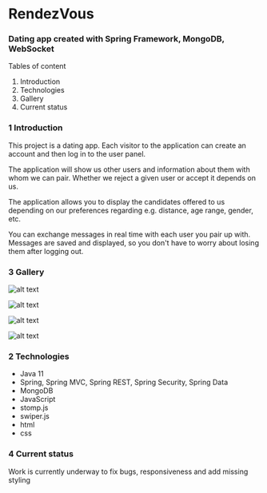 # RendezVous

### Dating app created with Spring Framework, MongoDB, WebSocket

Tables of content
1. Introduction
2. Technologies
3. Gallery
4. Current status

### 1 Introduction

This project is a dating app. Each visitor to the application can create an account and then log in to the user panel.

The application will show us other users and information about them with whom we can pair. Whether we reject a given user or accept it depends on us.

The application allows you to display the candidates offered to us depending on our preferences regarding e.g. distance, age range, gender, etc.

You can exchange messages in real time with each user you pair up with. Messages are saved and displayed, so you don't have to worry about losing them after logging out.

### 3 Gallery

![alt text](https://github.com/MarcinMikolaj/images/blob/main/register1.jpg "Logo Title Text 1")

![alt text](https://github.com/MarcinMikolaj/images/blob/main/login2.JPG "Logo Title Text 1")

![alt text](https://github.com/MarcinMikolaj/images/blob/main/home1.JPG "Logo Title Text 1")

![alt text](https://github.com/MarcinMikolaj/images/blob/main/contact1.JPG "Logo Title Text 1")



### 2 Technologies
- Java 11
- Spring, Spring MVC, Spring REST, Spring Security, Spring Data
- MongoDB
- JavaScript
- stomp.js
- swiper.js
- html
- css

### 4 Current status

Work is currently underway to fix bugs, responsiveness and add missing styling

